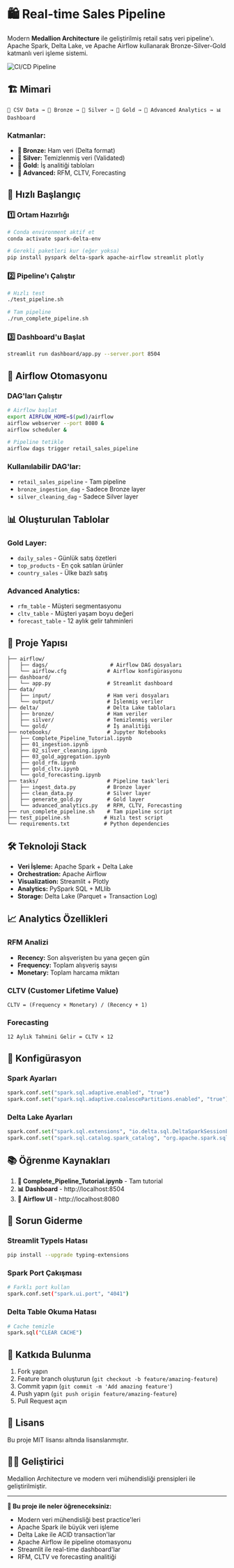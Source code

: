 # 🛍️ Real-time Sales Pipeline

Modern **Medallion Architecture** ile geliştirilmiş retail satış veri pipeline'ı. Apache Spark, Delta Lake, ve Apache Airflow kullanarak Bronze-Silver-Gold katmanlı veri işleme sistemi.

![CI/CD Pipeline](https://github.com/alialtunoglu/realtime-sales-pipeline/workflows/Pipeline%20CI/CD/badge.svg)

## 🏗️ Mimari

```
📁 CSV Data → 🥉 Bronze → 🥈 Silver → 🥇 Gold → 🔬 Advanced Analytics → 📊 Dashboard
```

### Katmanlar:
- **🥉 Bronze:** Ham veri (Delta format)
- **🥈 Silver:** Temizlenmiş veri (Validated)  
- **🥇 Gold:** İş analitiği tabloları
- **🔬 Advanced:** RFM, CLTV, Forecasting

## 🚀 Hızlı Başlangıç

### 1️⃣ Ortam Hazırlığı
```bash
# Conda environment aktif et
conda activate spark-delta-env

# Gerekli paketleri kur (eğer yoksa)
pip install pyspark delta-spark apache-airflow streamlit plotly
```

### 2️⃣ Pipeline'ı Çalıştır
```bash
# Hızlı test
./test_pipeline.sh

# Tam pipeline
./run_complete_pipeline.sh
```

### 3️⃣ Dashboard'u Başlat
```bash
streamlit run dashboard/app.py --server.port 8504
```

## 🤖 Airflow Otomasyonu

### DAG'ları Çalıştır
```bash
# Airflow başlat
export AIRFLOW_HOME=$(pwd)/airflow
airflow webserver --port 8080 &
airflow scheduler &

# Pipeline tetikle
airflow dags trigger retail_sales_pipeline
```

### Kullanılabilir DAG'lar:
- `retail_sales_pipeline` - Tam pipeline
- `bronze_ingestion_dag` - Sadece Bronze layer
- `silver_cleaning_dag` - Sadece Silver layer

## 📊 Oluşturulan Tablolar

### Gold Layer:
- `daily_sales` - Günlük satış özetleri
- `top_products` - En çok satılan ürünler  
- `country_sales` - Ülke bazlı satış

### Advanced Analytics:
- `rfm_table` - Müşteri segmentasyonu
- `cltv_table` - Müşteri yaşam boyu değeri
- `forecast_table` - 12 aylık gelir tahminleri

## 📁 Proje Yapısı

```
├── airflow/
│   ├── dags/                    # Airflow DAG dosyaları
│   └── airflow.cfg             # Airflow konfigürasyonu
├── dashboard/
│   └── app.py                  # Streamlit dashboard
├── data/
│   ├── input/                  # Ham veri dosyaları
│   └── output/                 # İşlenmiş veriler
├── delta/                      # Delta Lake tabloları
│   ├── bronze/                 # Ham veriler
│   ├── silver/                 # Temizlenmiş veriler
│   └── gold/                   # İş analitiği
├── notebooks/                  # Jupyter Notebooks
│   ├── Complete_Pipeline_Tutorial.ipynb
│   ├── 01_ingestion.ipynb
│   ├── 02_silver_cleaning.ipynb
│   ├── 03_gold_aggregation.ipynb
│   ├── gold_rfm.ipynb
│   ├── gold_cltv.ipynb
│   └── gold_forecasting.ipynb
├── tasks/                      # Pipeline task'leri
│   ├── ingest_data.py          # Bronze layer
│   ├── clean_data.py           # Silver layer
│   ├── generate_gold.py        # Gold layer
│   └── advanced_analytics.py   # RFM, CLTV, Forecasting
├── run_complete_pipeline.sh    # Tam pipeline script
├── test_pipeline.sh           # Hızlı test script
└── requirements.txt           # Python dependencies
```

## 🛠️ Teknoloji Stack

- **Veri İşleme:** Apache Spark + Delta Lake
- **Orchestration:** Apache Airflow
- **Visualization:** Streamlit + Plotly
- **Analytics:** PySpark SQL + MLlib
- **Storage:** Delta Lake (Parquet + Transaction Log)

## 📈 Analytics Özellikleri

### RFM Analizi
- **Recency:** Son alışverişten bu yana geçen gün
- **Frequency:** Toplam alışveriş sayısı  
- **Monetary:** Toplam harcama miktarı

### CLTV (Customer Lifetime Value)
```
CLTV = (Frequency × Monetary) / (Recency + 1)
```

### Forecasting
```
12 Aylık Tahmini Gelir = CLTV × 12
```

## 🔧 Konfigürasyon

### Spark Ayarları
```python
spark.conf.set("spark.sql.adaptive.enabled", "true")
spark.conf.set("spark.sql.adaptive.coalescePartitions.enabled", "true")
```

### Delta Lake Ayarları
```python
spark.conf.set("spark.sql.extensions", "io.delta.sql.DeltaSparkSessionExtension")
spark.conf.set("spark.sql.catalog.spark_catalog", "org.apache.spark.sql.delta.catalog.DeltaCatalog")
```

## 📚 Öğrenme Kaynakları

1. **📓 Complete_Pipeline_Tutorial.ipynb** - Tam tutorial
2. **📊 Dashboard** - http://localhost:8504
3. **🤖 Airflow UI** - http://localhost:8080

## 🐛 Sorun Giderme

### Streamlit TypeIs Hatası
```bash
pip install --upgrade typing-extensions
```

### Spark Port Çakışması
```bash
# Farklı port kullan
spark.conf.set("spark.ui.port", "4041")
```

### Delta Table Okuma Hatası
```bash
# Cache temizle
spark.sql("CLEAR CACHE")
```

## 🤝 Katkıda Bulunma

1. Fork yapın
2. Feature branch oluşturun (`git checkout -b feature/amazing-feature`)
3. Commit yapın (`git commit -m 'Add amazing feature'`)
4. Push yapın (`git push origin feature/amazing-feature`)
5. Pull Request açın

## 📄 Lisans

Bu proje MIT lisansı altında lisanslanmıştır.

## 👨‍💻 Geliştirici

Medallion Architecture ve modern veri mühendisliği prensipleri ile geliştirilmiştir.

---

**🎯 Bu proje ile neler öğreneceksiniz:**
- Modern veri mühendisliği best practice'leri
- Apache Spark ile büyük veri işleme
- Delta Lake ile ACID transaction'lar
- Apache Airflow ile pipeline otomasyonu
- Streamlit ile real-time dashboard'lar
- RFM, CLTV ve forecasting analitiği
